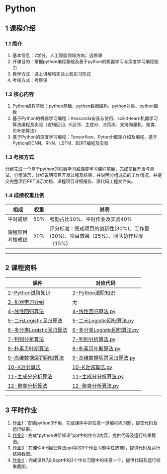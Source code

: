 # Python

## 1 课程介绍

### 1.1 简介

1. 基本信息：2学分，人工智能领域方向，选修课
2. 开课目的：掌握python编程基础及基于python的机器学习与深度学习编程能力
3. 教学方式：课上讲解和实验上机实习形式
4. 考核方式：考察课

### 1.2 核心内容

1. Python编程基础：python基础、python数据结构、python对象、python函数
2. 基于Python的机器学习编程：Anaconda安装与使用、scikit-learn机器学习算法编程及实验（逻辑回归、K近邻、主成分、决策树、支持向量机、聚类、贝叶斯算法）
3. 基于Python的深度学习编程：Tensorflow、Pytorch框架介绍及编程、基于Python的CNN、RNN、LSTM、BERT编程及实验

### 1.3 考核方式

分组完成一个基于python的机器学习或深度学习课程项目，完成项目开发与测试，分组演示，详细说明项目开发过程及结果，并说明分组成员的工作情况，并提交完整项目PPT演示文档、课程项目详细报告、源代码工程文件夹。

### 1.4 成绩权重比例

| 组成 | 权重 | 说明 |
| --- | --- | --- |
| 平时成绩 | 50% | 考勤占比10%、平时作业及实验40% |
| 课程项目考核成绩 | 50% | 评分标准：完成项目的创新性(30%)、工作量(30%)、项目效果（25%）、团队协作程度（15%） |

---

## 2 课程资料

| 课件 | 对应代码 |
| --- | --- |
| [2-Python进阶知识](课件/2-机器学习介绍.pdf) | [2-Python进阶知识](课程代码/2-Python进阶知识.py) |
| [3-机器学习介绍](课件/3-机器学习介绍.pdf) | 无 |
| [4-线性回归算法](课件/4-线性回归算法.pdf) | [4-线性回归算法.py](课程代码/4-线性回归算法.py) |
| [5-二元Logistic回归算法](课件/5-二元Logistic回归算法.pdf) | [5-二元Logistic回归算法.py](课程代码/5-二元Logistic回归算法.py) |
| [6-多分类Logistic回归算法](课件/6-多分类Logistic回归算法.pdf) | [6-多分类Logistic回归算法.py](课程代码/6-多分类Logistic回归算法.py) |
| [7-判别分析算法](课件/7-判别分析算法.pdf) | [7-判别分析算法.py](课程代码/7-判别分析算法.py) |
| [8-朴素贝叶斯算法](课件/8-朴素贝叶斯算法.pdf) | [8-朴素贝叶斯算法.py](课程代码/8-朴素贝叶斯算法.py) |
| [9-高维数据惩罚回归算法](课件/9-高维数据惩罚回归算法.pdf) | [9-高维数据惩罚回归算法.py](课程代码/9-高维数据惩罚回归算法.py) |
| [10-K近邻算法](课件/10-K近邻算法.pdf) | [10-K近邻算法.py](课程代码/10-K近邻算法.py) |
| [11-主成分分析算法](课件/11-主成分分析算法.pdf) | [11-主成分分析算法.py](课程代码/11-主成分分析算法.py) |
| [12-聚类分析算法](课件/12-聚类分析算法.pdf) | [12-聚类分析算法.py](课程代码/12-聚类分析算法.py) |

---

## 3 平时作业

1. [作业1](平时作业/作业1.md)：安装python3环境，完成课件中的任意一道编程练习题，提交代码及运行结果。
2. [作业2](平时作业/作业2.md)：完成“python进阶知识”ppt中的作业2内容，提供代码及运行结果截图。
3. [作业3](平时作业/作业3.md)：在课件4-6回归算法ppt中的3个作业习题中任选1题，提供代码及运行结果截图。
4. [作业4](平时作业/作业4.md)：完成课件7,8,9ppt中的3个作业习题中的任意一个，提供代码及运行结果截图。

